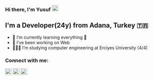 ### Hi there, I'm Yusuf <img src="https://raw.githubusercontent.com/MartinHeinz/MartinHeinz/master/wave.gif" width="20" height="20" />


## I'm a Developer(24y) from Adana, Turkey 🇹🇷

- 🌱 I’m currently learning everything 🤣
- 💙 I’ve been working on Web 
- 👩🏻‍💻 I’m studying computer engineering at Erciyes University (4/4)


### Connect with me:

[<img target="_blank" align="left" alt="codeSTACKr | Twitter" width="22px" src="https://raw.githubusercontent.com/rahuldkjain/github-profile-readme-generator/master/src/images/icons/Social/twitter.svg" />][twitter]
[<img align="left" alt="codeSTACKr | LinkedIn" width="22px" src="https://raw.githubusercontent.com/rahuldkjain/github-profile-readme-generator/master/src/images/icons/Social/linked-in-alt.svg" />][linkedin]
[<img align="left" alt="codeSTACKr | Instagram" width="22px" src="https://raw.githubusercontent.com/rahuldkjain/github-profile-readme-generator/master/src/images/icons/Social/instagram.svg" />][instagram]



[twitter]: https://twitter.com/zuzubak2
[instagram]: https://www.instagram.com/zuzubak1/
[linkedin]: https://www.linkedin.com/in/kaanyucebilgic/




